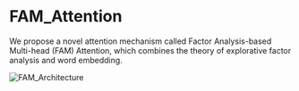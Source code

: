 # FAM_Attention
We propose a novel attention mechanism called Factor Analysis-based Multi-head (FAM) Attention, which combines the theory of explorative factor analysis and word embedding.


![FAM_Architecture](https://github.com/user-attachments/assets/2edbdb7a-e391-4924-92ad-d06e44f8d539)
